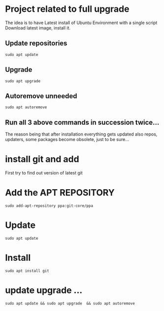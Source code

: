# Project related to full upgrade

The idea is to have Latest install of Ubuntu Environment with a single script
Download latest image, install it.

## Update repositories
    sudo apt update
## Upgrade
    sudo apt upgrade  
## Autoremove unneeded
    sudo apt autoremove
## Run all 3 above commands in succession twice...
The reason being that after installation everything gets updated
also repos, updaters, some packages become obsolete, just to be sure...


# install git and add
First try to find out version of latest git
# Add the APT REPOSITORY
    sudo add-apt-repository ppa:git-core/ppa
# Update    
    sudo apt update
# Install
    sudo apt install git
# update upgrade ...
    sudo apt update && sudo apt upgrade  && sudo apt autoremove
